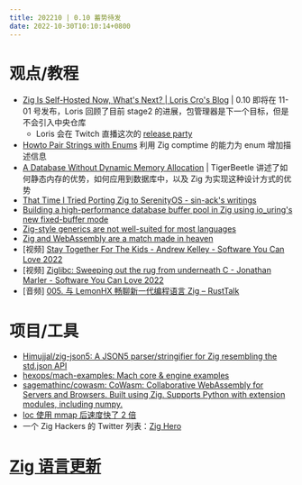 ```yaml
---
title: 202210 | 0.10 蓄势待发
date: 2022-10-30T10:10:14+0800
---
```


# 观点/教程
- [Zig Is Self-Hosted Now, What's Next? | Loris Cro's Blog](https://kristoff.it/blog/zig-self-hosted-now-what/) | 0.10 即将在 11-01 号发布，Loris 回顾了目前 stage2 的进展，包管理器是下一个目标，但是不会引入中央仓库
  - Loris 会在 Twitch 直播这次的 [release party](https://ziggit.dev/t/release-party-and-zig-rush-november-1st/435)
- [Howto Pair Strings with Enums](https://zig.news/david_vanderson/howto-pair-strings-with-enums-9ce) 利用 Zig comptime 的能力为 enum 增加描述信息
- [A Database Without Dynamic Memory Allocation](https://tigerbeetle.com/blog/a-database-without-dynamic-memory/) | TigerBeetle 讲述了如何静态内存的优势，如何应用到数据库中，以及 Zig 为实现这种设计方式的优势
- [That Time I Tried Porting Zig to SerenityOS - sin-ack's writings](https://sin-ack.github.io/posts/sycl-talk-20221007/)
- [Building a high-performance database buffer pool in Zig using io_uring's new fixed-buffer mode](https://gavinray97.github.io/blog/io-uring-fixed-bufferpool-zig)
- [Zig-style generics are not well-suited for most languages](https://typesanitizer.com/blog/zig-generics.html)
- [Zig and WebAssembly are a match made in heaven](https://blog.battlefy.com/zig-and-webassembly-are-a-match-made-in-heaven)
- [视频] [Stay Together For The Kids - Andrew Kelley - Software You Can Love 2022](https://www.bilibili.com/video/BV1ne411G74c/?share_source=copy_web&vd_source=9191359325bcbfb53bd116d1f5b22175)
- [视频] [Ziglibc: Sweeping out the rug from underneath C - Jonathan Marler - Software You Can Love 2022](https://www.bilibili.com/video/BV1Td4y1y7U9/?share_source=copy_web&vd_source=9191359325bcbfb53bd116d1f5b22175)
- [音频] [005. 与 LemonHX 畅聊新一代编程语言 Zig – RustTalk](https://rusttalk.github.io/podcast/005/)

# 项目/工具
- [Himujjal/zig-json5: A JSON5 parser/stringifier for Zig resembling the std.json API](https://github.com/Himujjal/zig-json5)
- [hexops/mach-examples: Mach core & engine examples](https://github.com/hexops/mach-examples)
- [sagemathinc/cowasm: CoWasm: Collaborative WebAssembly for Servers and Browsers. Built using Zig. Supports Python with extension modules, including numpy.](https://github.com/sagemathinc/cowasm)
- [loc 使用 mmap 后速度快了 2 倍](https://github.com/jiacai2050/loc/pull/2)
- 一个 Zig Hackers 的 Twitter 列表：[Zig Hero](https://twitter.com/i/lists/1570249876155568129)
# [Zig 语言更新](https://github.com/ziglang/zig/pulls?page=1&q=+is%3Aclosed+is%3Apr+closed%3A2022-10-01..2022-11-01)
